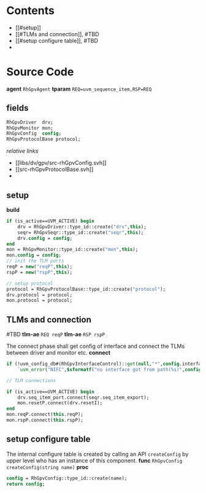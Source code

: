 # Contents
- [[#setup]]
- [[#TLMs and connection]], #TBD 
- [[#setup configure table]], #TBD 
- 
# Source Code
**agent** `RhGpvAgent`
**tparam** `REQ=uvm_sequence_item,RSP=REQ`

## fields
```systemverilog
RhGpvDriver  drv;
RhGpvMonitor mon;
RhGpvConfig  config;
RhGpvProtocolBase protocol;
```
*relative links*
- [[libs/dv/gpv/src-rhGpvConfig.svh]]
- [[src-rhGpvProtocolBase.svh]]
- 
## setup
**build**
```systemverilog
if (is_active==UVM_ACTIVE) begin
	drv = RhGpvDriver::type_id::create("drv",this);
	seqr= RhGpvSeqr::type_id::create("seqr",this);
	drv.config = config;
end
mon = RhGpvMonitor::type_id::create("mon",this);
mon.config = config;
// init the TLM ports
reqP = new("reqP",this);
rspP = new("rspP",this);

// setup protocol
protocol = RhGpvProtocolBase::type_id::create("protocol");
drv.protocol = protocol;
mon.protocol = protocol;
```

## TLMs and connection
#TBD 
**tlm-ae** `REQ reqP`
**tlm-ae** `RSP rspP`

The connect phase shall get config of interface and connect the TLMs between driver and monitor etc.
**connect**
```systemverilog
if (!uvm_config_db#(RhGpvInterfaceControl)::get(null,"*",config.interfacePath,config.ifCtrl))
	`uvm_error("NIFC",$sformatf("no interface got from path(%s)",config.interfacePath))

// TLM connections

if (is_active==UVM_ACTIVE) begin
	drv.seq_item_port.connect(seqr.seq_item_export);
	mon.resetP.connect(drv.resetI);
end
mon.reqP.connect(this.reqP);
mon.rspP.connect(this.rspP);
```
## setup configure table
The internal configure table is created by calling an API `createConfig` by upper level who has an instance of this component.
**func** `RhGpvConfig createConfig(string name)`
**proc**
```systemverilog
config = RhGpvConfig::type_id::create(name);
return config;
```
